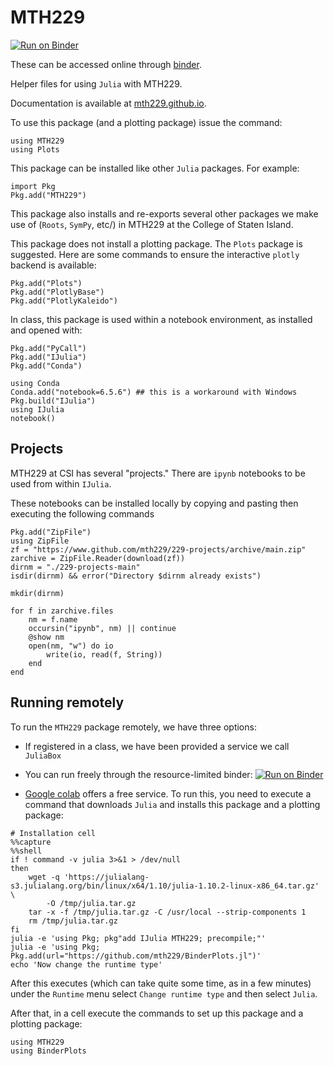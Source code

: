 # MTH229

[![Run on Binder](https://mybinder.org/badge_logo.svg)](https://mybinder.org/v2/gh/mth229/229-projects/lite?labpath=blank-notebook.ipynb)


These can be accessed online through [binder](https://mybinder.org/v2/gh/mth229/229-projects/master).


Helper files for using `Julia` with MTH229.

Documentation is available at [mth229.github.io](https://mth229.github.io/).

To use this package (and a plotting package) issue the command:

```noeval
using MTH229
using Plots
```


This package can be installed like other `Julia` packages. For example:

```noeval
import Pkg
Pkg.add("MTH229")
```

This package also installs and re-exports several other packages we make use of (`Roots`, `SymPy`, etc/) in  MTH229 at the College of Staten Island.

This package does not install a plotting package. The `Plots` package is suggested. Here are some commands to ensure the interactive `plotly` backend is available:

```noeval
Pkg.add("Plots")
Pkg.add("PlotlyBase")
Pkg.add("PlotlyKaleido")
```

In class, this package is used within a notebook environment, as installed and opened with:

```noeval
Pkg.add("PyCall")
Pkg.add("IJulia")
Pkg.add("Conda")

using Conda
Conda.add("notebook=6.5.6") ## this is a workaround with Windows
Pkg.build("IJulia")
using IJulia
notebook()
```

## Projects

MTH229 at CSI has several "projects." There are `ipynb` notebooks to be used from within `IJulia`.

These notebooks can be installed locally by copying and pasting then executing the following commands

```
Pkg.add("ZipFile")
using ZipFile
zf = "https://www.github.com/mth229/229-projects/archive/main.zip"
zarchive = ZipFile.Reader(download(zf))
dirnm = "./229-projects-main"
isdir(dirnm) && error("Directory $dirnm already exists")

mkdir(dirnm)

for f in zarchive.files
    nm = f.name
    occursin("ipynb", nm) || continue
    @show nm
    open(nm, "w") do io
        write(io, read(f, String))
    end
end
```

## Running remotely

To run the `MTH229` package remotely, we have three options:

* If registered in a class, we have been provided a service we call `JuliaBox`

* You can run freely through the resource-limited binder: [![Run on Binder](https://mybinder.org/badge_logo.svg)](https://mybinder.org/v2/gh/mth229/229-projects/lite?labpath=blank-notebook.ipynb)

* [Google colab](https://colab.research.google.com/) offers a free service. To run this, you need to execute a command that downloads `Julia` and installs this package and a plotting package:

```
# Installation cell
%%capture
%%shell
if ! command -v julia 3>&1 > /dev/null
then
    wget -q 'https://julialang-s3.julialang.org/bin/linux/x64/1.10/julia-1.10.2-linux-x86_64.tar.gz' \
        -O /tmp/julia.tar.gz
    tar -x -f /tmp/julia.tar.gz -C /usr/local --strip-components 1
    rm /tmp/julia.tar.gz
fi
julia -e 'using Pkg; pkg"add IJulia MTH229; precompile;"'
julia -e 'using Pkg; Pkg.add(url="https://github.com/mth229/BinderPlots.jl")'
echo 'Now change the runtime type'
```

After this executes (which can take quite some time, as in a few minutes) under the `Runtime` menu select `Change runtime type` and then select `Julia`.

After that, in a cell execute the commands to set up this package and a plotting package:

```
using MTH229
using BinderPlots
```
